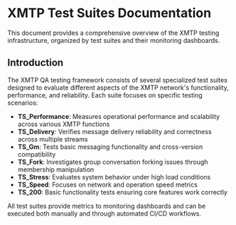 # XMTP Test Suites Documentation

This document provides a comprehensive overview of the XMTP testing infrastructure, organized by test suites and their monitoring dashboards.

## Introduction

The XMTP QA testing framework consists of several specialized test suites designed to evaluate different aspects of the XMTP network's functionality, performance, and reliability. Each suite focuses on specific testing scenarios:

- **TS_Performance**: Measures operational performance and scalability across various XMTP functions
- **TS_Delivery**: Verifies message delivery reliability and correctness across multiple streams
- **TS_Gm**: Tests basic messaging functionality and cross-version compatibility
- **TS_Fork**: Investigates group conversation forking issues through membership manipulation
- **TS_Stress**: Evaluates system behavior under high load conditions
- **TS_Speed**: Focuses on network and operation speed metrics
- **TS_200**: Basic functionality tests ensuring core features work correctly

All test suites provide metrics to monitoring dashboards and can be executed both manually and through automated CI/CD workflows.
